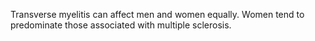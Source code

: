 Transverse myelitis can affect men and women equally. Women tend to predominate those associated with multiple sclerosis.